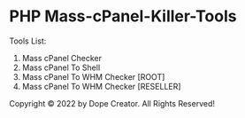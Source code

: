 # PHP Mass-cPanel-Killer-Tools

Tools List:

1. Mass cPanel Checker
2. Mass cPanel To Shell
3. Mass cPanel To WHM Checker [ROOT]
4. Mass cPanel To WHM Checker [RESELLER]

Copyright © 2022 by Dope Creator. All Rights Reserved!
